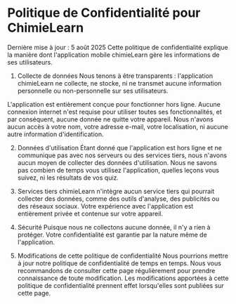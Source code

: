 # Politique de Confidentialité pour ChimieLearn

Dernière mise à jour : 5 août 2025
Cette politique de confidentialité explique la manière dont l'application mobile chimieLearn gère les informations de ses utilisateurs.

1. Collecte de données
Nous tenons à être transparents : l'application chimieLearn ne collecte, ne stocke, ni ne transmet aucune information personnelle ou non-personnelle sur ses utilisateurs.

L'application est entièrement conçue pour fonctionner hors ligne. Aucune connexion internet n'est requise pour utiliser toutes ses fonctionnalités, et par conséquent, aucune donnée ne quitte votre appareil. Nous n'avons aucun accès à votre nom, votre adresse e-mail, votre localisation, ni aucune autre information d'identification.

2. Données d'utilisation
Étant donné que l'application est hors ligne et ne communique pas avec nos serveurs ou des services tiers, nous n'avons aucun moyen de collecter des données d'utilisation. Nous ne savons pas combien de temps vous utilisez l'application, quelles leçons vous suivez, ni les résultats de vos quiz.

3. Services tiers
chimieLearn n'intègre aucun service tiers qui pourrait collecter des données, comme des outils d'analyse, des publicités ou des réseaux sociaux. Votre expérience avec l'application est entièrement privée et contenue sur votre appareil.

4. Sécurité
Puisque nous ne collectons aucune donnée, il n'y a rien à protéger. Votre confidentialité est garantie par la nature même de l'application.

5. Modifications de cette politique de confidentialité
Nous pourrions mettre à jour notre politique de confidentialité de temps en temps. Nous vous recommandons de consulter cette page régulièrement pour prendre connaissance de toute modification. Les modifications apportées à cette politique de confidentialité prennent effet lorsqu'elles sont publiées sur cette page.
